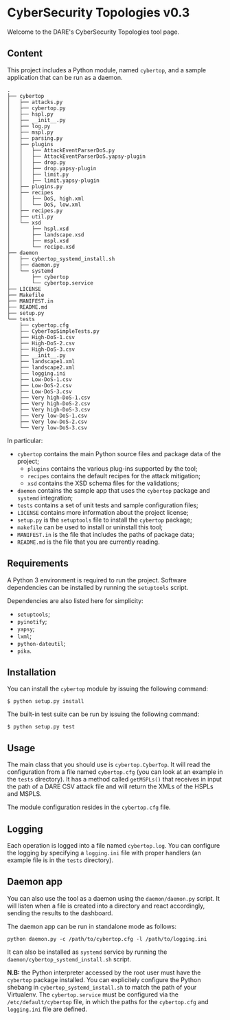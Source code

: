 # CyberSecurity Topologies v0.3

Welcome to the DARE's CyberSecurity Topologies tool page.

## Content

This project includes a Python module, named `cybertop`, and a sample application that can be run as a daemon.

```
.
├── cybertop
│   ├── attacks.py
│   ├── cybertop.py
│   ├── hspl.py
│   ├── __init__.py
│   ├── log.py
│   ├── mspl.py
│   ├── parsing.py
│   ├── plugins
│   │   ├── AttackEventParserDoS.py
│   │   ├── AttackEventParserDoS.yapsy-plugin
│   │   ├── drop.py
│   │   ├── drop.yapsy-plugin
│   │   ├── limit.py
│   │   ├── limit.yapsy-plugin
│   ├── plugins.py
│   ├── recipes
│   │   ├── DoS, high.xml
│   │   └── DoS, low.xml
│   ├── recipes.py
│   ├── util.py
│   └── xsd
│       ├── hspl.xsd
│       ├── landscape.xsd
│       ├── mspl.xsd
│       └── recipe.xsd
├── daemon
│   ├── cybertop_systemd_install.sh
│   ├── daemon.py
│   └── systemd
│       ├── cybertop
│       └── cybertop.service
├── LICENSE
├── Makefile
├── MANIFEST.in
├── README.md
├── setup.py
└── tests
    ├── cybertop.cfg
    ├── CyberTopSimpleTests.py
    ├── High-DoS-1.csv
    ├── High-DoS-2.csv
    ├── High-DoS-3.csv
    ├── __init__.py
    ├── landscape1.xml
    ├── landscape2.xml
    ├── logging.ini
    ├── Low-DoS-1.csv
    ├── Low-DoS-2.csv
    ├── Low-DoS-3.csv
    ├── Very high-DoS-1.csv
    ├── Very high-DoS-2.csv
    ├── Very high-DoS-3.csv
    ├── Very low-DoS-1.csv
    ├── Very low-DoS-2.csv
    └── Very low-DoS-3.csv
```

In particular:

- `cybertop` contains the main Python source files and package data of the project;
	- `plugins` contains the various plug-ins supported by the tool;
	- `recipes` contains the default recipes for the attack mitigation;
	- `xsd` contains the XSD schema files for the validations;
- `daemon` contains the sample app that uses the `cybertop` package and `systemd` integration;
- `tests` contains a set of unit tests and sample configuration files;
- `LICENSE` contains more information about the project license;
- `setup.py` is the `setuptools` file to install the `cybertop` package;
- `makefile` can be used to install or uninstall this tool;
- `MANIFEST.in` is the file that includes the paths of package data;
- `README.md` is the file that you are currently reading.

## Requirements

A Python 3 environment is required to run the project. Software dependencies can be installed by running the `setuptools` script.

Dependencies are also listed here for simplicity:

- `setuptools`;
- `pyinotify`;
- `yapsy`;
- `lxml`;
- `python-dateutil`;
- `pika`.

## Installation

You can install the `cybertop` module by issuing the following command:

```
$ python setup.py install
```

The built-in test suite can be run by issuing the following command:

```
$ python setup.py test
```

## Usage

The main class that you should use is `cybertop.CyberTop`.
It will read the configuration from a file named `cybertop.cfg` (you can look at an example in the `tests` directory).
It has a method called `getMSPLs()` that receives in input the path of a DARE CSV attack file and will return the XMLs of the HSPLs and MSPLS.

The module configuration resides in the `cybertop.cfg` file.

## Logging
Each operation is logged into a file named `cybertop.log`. You can configure the logging by specifying a `logging.ini` file with proper handlers (an example file is in the `tests` directory).

## Daemon app

You can also use the tool as a daemon using the `daemon/daemon.py` script. It will listen when a file is created into a directory and react accordingly, sending the results to the dashboard. 

The daemon app can be run in standalone mode as follows:

```
python daemon.py -c /path/to/cybertop.cfg -l /path/to/logging.ini
```

It can also be installed as `systemd` service by running the `daemon/cybertop_systemd_install.sh` script.

**N.B:** the Python interpreter accessed by the root user must have the `cybertop` package installed. You can explicitely configure the Python shebang in `cybertop_systemd_install.sh` to match the path of your Virtualenv.
The `cybertop.service` must be configured via the `/etc/default/cybertop` file, in which the paths for the `cybertop.cfg` and `logging.ini` file are defined.
